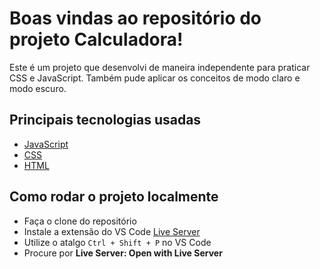 # Boas vindas ao repositório do projeto Calculadora!

Este é um projeto que desenvolvi de maneira independente para praticar CSS e JavaScript. Também pude aplicar os conceitos de modo claro e modo escuro.

## Principais tecnologias usadas

* [JavaScript](https://developer.mozilla.org/pt-BR/docs/Web/JavaScript)
* [CSS](https://developer.mozilla.org/pt-BR/docs/Web/CSS)
* [HTML](https://developer.mozilla.org/pt-BR/docs/Web/HTML)


## Como rodar o projeto localmente

* Faça o clone do repositório
* Instale a extensão do VS Code [Live Server](https://marketplace.visualstudio.com/items?itemName=ritwickdey.LiveServer)
* Utilize o atalgo `Ctrl + Shift + P` no VS Code
* Procure por **Live Server: Open with Live Server**
